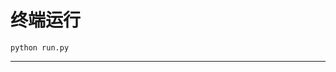 # 终端运行

```shell
python run.py
```
****************************************************************************************************************************************************************************************************************************************************************************************************************************************************************************************************************************************************************************************